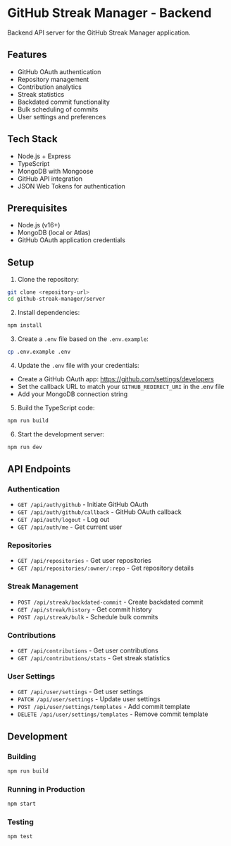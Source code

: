 # GitHub Streak Manager - Backend

Backend API server for the GitHub Streak Manager application.

## Features

- GitHub OAuth authentication
- Repository management
- Contribution analytics
- Streak statistics
- Backdated commit functionality
- Bulk scheduling of commits
- User settings and preferences

## Tech Stack

- Node.js + Express
- TypeScript
- MongoDB with Mongoose
- GitHub API integration
- JSON Web Tokens for authentication

## Prerequisites

- Node.js (v16+)
- MongoDB (local or Atlas)
- GitHub OAuth application credentials

## Setup

1. Clone the repository:
```bash
git clone <repository-url>
cd github-streak-manager/server
```

2. Install dependencies:
```bash
npm install
```

3. Create a `.env` file based on the `.env.example`:
```bash
cp .env.example .env
```

4. Update the `.env` file with your credentials:
- Create a GitHub OAuth app: https://github.com/settings/developers
- Set the callback URL to match your `GITHUB_REDIRECT_URI` in the .env file
- Add your MongoDB connection string

5. Build the TypeScript code:
```bash
npm run build
```

6. Start the development server:
```bash
npm run dev
```

## API Endpoints

### Authentication
- `GET /api/auth/github` - Initiate GitHub OAuth
- `GET /api/auth/github/callback` - GitHub OAuth callback
- `GET /api/auth/logout` - Log out
- `GET /api/auth/me` - Get current user

### Repositories
- `GET /api/repositories` - Get user repositories
- `GET /api/repositories/:owner/:repo` - Get repository details

### Streak Management
- `POST /api/streak/backdated-commit` - Create backdated commit
- `GET /api/streak/history` - Get commit history
- `POST /api/streak/bulk` - Schedule bulk commits

### Contributions
- `GET /api/contributions` - Get user contributions
- `GET /api/contributions/stats` - Get streak statistics

### User Settings
- `GET /api/user/settings` - Get user settings
- `PATCH /api/user/settings` - Update user settings
- `POST /api/user/settings/templates` - Add commit template
- `DELETE /api/user/settings/templates` - Remove commit template

## Development

### Building
```bash
npm run build
```

### Running in Production
```bash
npm start
```

### Testing
```bash
npm test
``` 